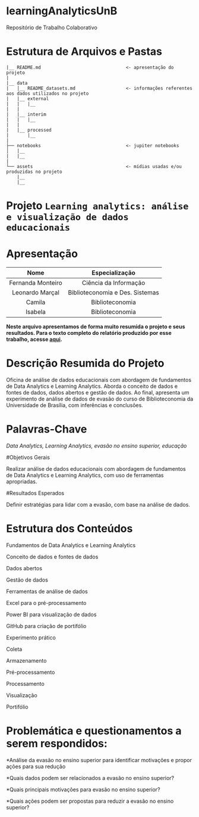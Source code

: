# learningAnalyticsUnB
Repositório de Trabalho Colaborativo

# Estrutura de Arquivos e Pastas

```
|__ README.md                                <- apresentação do projeto
|
|__ data
|   │__ README_datasets.md                   <- informações referentes aos dados utilizados no projeto
|   |__ external
|   |   |__ 
|   |
|   |__ interim
|   |   |__ 
|   |
|   |__ processed
|       |__ 
|
├── notebooks                                <- jupiter notebooks
│   |__ 
|   |__ 
|
└── assets                                   <- mídias usadas e/ou produzidas no projeto
    |__                          
    |__                    

```

# Projeto `Learning analytics: análise e visualização de dados educacionais`


# Apresentação



| Nome  | Especialização |
| :---: | :-----------: |
| Fernanda Monteiro| Ciência da Informação |
| Leonardo Marçal  | Biblioteconomia e Des. Sistemas |
| Camila   | Biblioteconomia |
| Isabela | Biblioteconomia |

**Neste arquivo apresentamos de forma muito resumida o projeto e seus resultados. Para o texto completo do relatório produzido por esse trabalho, acesse [aqui]().**

# Descrição Resumida do Projeto 

Oficina de análise de dados educacionais com abordagem de fundamentos de Data Analytics e Learning Analytics. Aborda o conceito de dados e fontes de dados, dados abertos e gestão de dados. Ao final, apresenta um experimento de análise de dados de evasão do curso de Biblioteconomia da Universidade de Brasília, com inferências e conclusões. 

# Palavras-Chave 

*Data Analytics, Learning Analytics, evasão no ensino superior, educação* 

 
#Objetivos Gerais 

Realizar análise de dados educacionais com abordagem de fundamentos de Data Analytics e Learning Analytics, com uso de ferramentas apropriadas. 

 

#Resultados Esperados 

Definir estratégias para lidar com a evasão, com base na análise de dados. 

 

# Estrutura dos Conteúdos

Fundamentos de Data Analytics e Learning Analytics 

Conceito de dados e fontes de dados 

Dados abertos 

Gestão de dados 

Ferramentas de análise de dados 

Excel para o pré-processamento 

Power BI para visualização de dados 

GitHub para criação de portifólio 

Experimento prático 

Coleta 

Armazenamento 

Pré-processamento 

Processamento 

Visualização 

Portifólio 

 

# Problemática e questionamentos a serem respondidos:

*Análise da evasão no ensino superior para identificar motivações e propor ações para sua redução 

*Quais dados podem ser relacionados a evasão no ensino superior? 

*Quais principais motivações para evasão no ensino superior? 

*Quais ações podem ser propostas para reduzir a evasão no ensino superior? 
